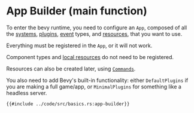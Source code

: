 # App Builder (main function)

To enter the bevy runtime, you need to configure an `App`, composed of all
the [systems](./systems.md), [plugins](./plugins.md), [event](./events.md)
types, and [resources](./res.md), that you want to use.

Everything must be registered in the `App`, or it will not work.

Component types and [local resources](./local.md) do not need to be registered.

Resources can also be created later, using [`Commands`](./commands.md).

You also need to add Bevy's built-in functionality: either `DefaultPlugins`
if you are making a full game/app, or `MinimalPlugins` for something like
a headless server.

```rust,no_run,noplayground
{{#include ../code/src/basics.rs:app-builder}}
```
